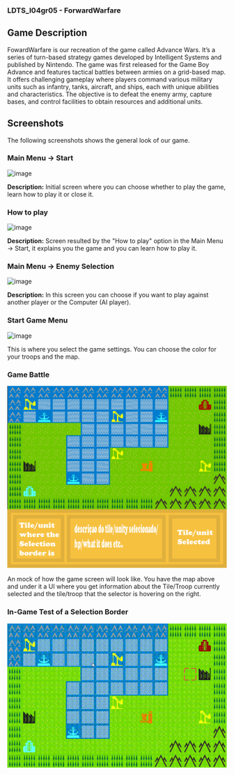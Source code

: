 ### LDTS_l04gr05 - ForwardWarfare

## Game Description
FowardWarfare is our recreation of the game called Advance Wars. It’s a series of turn-based strategy games developed by Intelligent Systems and published by Nintendo. The game was first released for the Game Boy Advance and features tactical battles between armies on a grid-based map. It offers challenging gameplay where players command various military units such as infantry, tanks, aircraft, and ships, each with unique abilities and characteristics. The objective is to defeat the enemy army, capture bases, and control facilities to obtain resources and additional units. 

## Screenshots
The following screenshots shows the general look of our game.

### Main Menu -> Start
![image](https://github.com/FEUP-LDTS-2023/project-l04gr05/assets/145997633/71a90119-007c-4262-bad3-41b53957c028)


**Description:** Initial screen where you can choose whether to play the game, learn how to play it or close it.

### How to play
![image](https://github.com/FEUP-LDTS-2023/project-l04gr05/assets/145997633/cdcec94d-e0af-45ec-9335-13d90144488b)

**Description:** Screen resulted by the "How to play" option in the Main Menu -> Start, it explains you the game and you can learn how to play it.

### Main Menu -> Enemy Selection
![image](https://github.com/FEUP-LDTS-2023/project-l04gr05/assets/145997633/3ea0089c-3b67-4d66-98e1-08350598dd8e)

**Description:** In this screen you can choose if you want to play against another player or the Computer (AI player).

### Start Game Menu
![image](https://github.com/FEUP-LDTS-2023/project-l04gr05/assets/145997633/3a03b47d-5fb8-41ca-bf68-92c1c1d53e86)

This is where you select the game settings. You can choose the color for your troops and the map. 

### Game Battle
![Game UI](docs/BattleUI.png)

An mock of how the game screen will look like. You have the map above and under it a UI where you get information about the Tile/Troop currently selected and the tile/troop that the selector is hovering on the right. 

### In-Game Test of a Selection Border
![First Game Play Test](docs/GamePLayTeste_1.gif)
